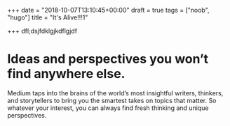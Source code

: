 +++
date = "2018-10-07T13:10:45+00:00"
draft = true
tags = ["noob", "hugo"]
title = "It's Alive!!!1"

+++
dfl;dsjfdklgjkdflgjdf

# Ideas and perspectives you won’t find anywhere else.

Medium taps into the brains of the world’s most insightful writers, thinkers, and storytellers to bring you the smartest takes on topics that matter. So whatever your interest, you can always find fresh thinking and unique perspectives.